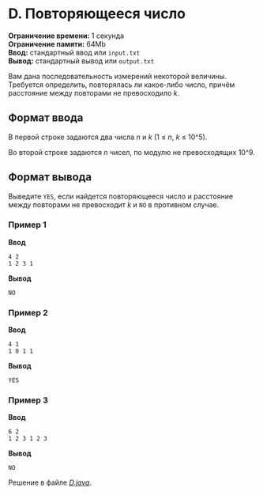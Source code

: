 # D. Повторяющееся число

**Ограничение времени:** 1 секунда  
**Ограничение памяти:** 64Mb  
**Ввод:** стандартный ввод или `input.txt`  
**Вывод:** стандартный вывод или `output.txt`

Вам дана последовательность измерений некоторой величины. Требуется определить, повторялась ли какое-либо число, причём расстояние между повторами не превосходило *k*.

## Формат ввода

В первой строке задаются два числа *n* и *k* (1 ≤ *n*, *k* ≤ 10^5).

Во второй строке задаются *n* чисел, по модулю не превосходящих 10^9.

## Формат вывода

Выведите `YES`, если найдется повторяющееся число и расстояние между повторами не превосходит *k* и `NO` в противном случае.

### Пример 1

**Ввод**
```
4 2
1 2 3 1
```

**Вывод**
```
NO
```

### Пример 2

**Ввод**
```
4 1
1 0 1 1
```

**Вывод**
```
YES
```

### Пример 3

**Ввод**
```
6 2
1 2 3 1 2 3
```

**Вывод**
```
NO
```

Решение в файле [*D.java*](D.java).